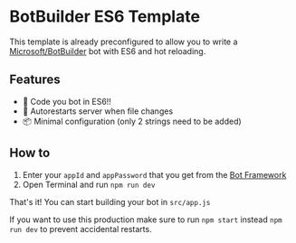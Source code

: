 # BotBuilder ES6 Template
This template is already preconfigured to allow you to write a [Microsoft/BotBuilder](https://github.com/Microsoft/BotBuilder) bot with ES6 and hot reloading.

## Features
- 🎉 Code you bot in ES6!!
- 🔁 Autorestarts server when file changes
- 📦 Minimal configuration (only 2 strings need to be added)

## How to
1. Enter your `appId` and `appPassword` that you get from the [Bot Framework](https://dev.botframework.com)
2. Open Terminal and run `npm run dev`

That's it! You can start building your bot in `src/app.js`

If you want to use this production make sure to run `npm start` instead `npm run dev` to prevent accidental restarts.
